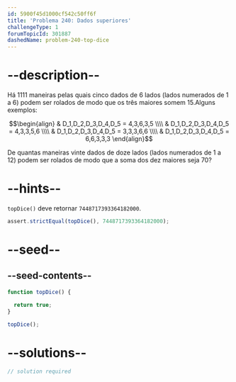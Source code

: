 ```yaml
---
id: 5900f45d1000cf542c50ff6f
title: 'Problema 240: Dados superiores'
challengeType: 1
forumTopicId: 301887
dashedName: problem-240-top-dice
---
```


# --description--

Há 1111 maneiras pelas quais cinco dados de 6 lados (lados numerados de 1 a 6) podem ser rolados de modo que os três maiores somem 15.Alguns exemplos:

$$\begin{align}
  & D_1,D_2,D_3,D_4,D_5 = 4,3,6,3,5 \\\\
  & D_1,D_2,D_3,D_4,D_5 = 4,3,3,5,6 \\\\
  & D_1,D_2,D_3,D_4,D_5 = 3,3,3,6,6 \\\\
  & D_1,D_2,D_3,D_4,D_5 = 6,6,3,3,3
\end{align}$$

De quantas maneiras vinte dados de doze lados (lados numerados de 1 a 12) podem ser rolados de modo que a soma dos dez maiores seja 70?

# --hints--

`topDice()` deve retornar `7448717393364182000`.

```js
assert.strictEqual(topDice(), 7448717393364182000);
```

# --seed--

## --seed-contents--

```js
function topDice() {

  return true;
}

topDice();
```

# --solutions--

```js
// solution required
```
